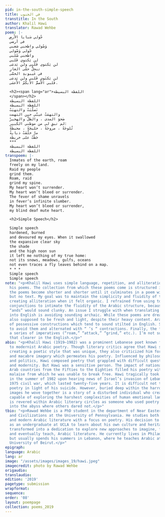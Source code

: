```yaml
---
pid: in-the-south-simple-speech
title: في الجنوب
transtitle: In the South
author: Khalil Hawi
translator: Rawad Wehbe
poem: |-
  جُولي سَبايا الأَرضِ
  في أرضي
  وَصُولي واطحني شعبي
  جُولي وَصُولي
  واطحني صُلبي
  لن يَكتوي قَلبي
  لن يَكتوي قَلبي ولن يَدمَى
  تنحلُّ حمَّى العارِ
  في غَيبوبةِ الحمَّى
  لن يَكتَوي قَلبي ولن يَدمَى
  قَلبي الأَصمُّ الأَبكَمُ الأَعمَى.

  <h2><span lang="ar">اللفظة البسيطة
  </span></h2>
  اللفظة البسيطة
  اللفظة البسيطة
  تَصلَّبَتْ والتهبَتْ
  والتهمَتْ عينَّي حين التهمت
  صَحوَ المدى ، والظلَّ والهجيرْ
  لم تبقِ لي من موطني الكبير:
  ثُلوجَهُ ، مروجَهُ ، خليجَهُ ، محيطَهُ
  ما خلَّفَتْ ذبابةٌ
  حَطَّتْ على خريطَة
  ***
  اللفظة البسيطة
  اللفظة البسيطة
transpoem: |-
  Inmates of the earth, roam
  freely on my land.
  Raid my people
  grind them.
  Roam, raid
  grind my spine.
  My heart won’t surrender.
  My heart won’t bleed or surrender.
  The fever of shame unravels
  in fever’s infinite slumber.
  My heart won’t bleed or surrender,
  my blind deaf mute heart.

  <h2>Simple Speech</h2>

  Simple speech
  hardened, burned
  and devoured my eyes. When it swallowed
  the expansive clear sky
  the shade
  and the high noon sun
  it left me nothing of my true home:
  not its snows, meadows, gulfs, oceans
  not even traces a fly leaves behind on a map.
  * * *
  Simple speech
  Simple speech
note: "<p>Khalil Hawi uses simple language, repetition, and alliteration throughout
  his poems. The collection from which these poems come is structured in a way that
  the poems become shorter and shorter until it culminates in a poem with a title
  but no text. My goal was to maintain the simplicity and fluidity of the syntax while
  creating alliteration when it felt organic. I refrained from using too many coordinating
  conjunctions to intimate the fluidity of the Arabic structure, because too many
  “ands” would sound clunky. An issue I struggle with when translating Arabic poetry
  into English is avoiding sounding archaic. While these poems are dreary, they are
  also supposed to be fresh and light, despite their heavy content. Arabic has a lot
  of possessive constructions which tend to sound stilted in English. So, I tried
  to avoid them and alternated with “ ’s “ contractions. Finally, the first poem uses
  a series of imperatives (“roam,” “attack,” “grind,” etc.). I’m not sure how to make
  that clearer in the English.</p>"
abio: "<p>Khalil Hawi (1919–1982) was a prominent Lebanese poet known for his contribution
  to modernist Arabic poetry. Though literary critics agree that Hawi succeeded in
  creating a poetic style that was unique, they also criticized him for the grotesque
  and macabre imagery which permeates his poetry. Influenced by philosophy, religion,
  and politics, Hawi composed poetry that grappled with difficult questions of authenticity
  and modernity. But Hawi was a sensitive person. The impact of national defeat throughout
  Arab countries from the Fifties to the Eighties filled his poetry with a lingering
  malaise from which he was unable to break free. Hawi tragically took his own life
  in the summer of 1982 upon hearing news of Israel’s invasion of Lebanon during the
  1975 civil war, which lasted twenty-five years. It is difficult not to read Hawi’s
  poetry in light of his suicide. However, buried deep within the harrowing and nightmarish
  images he wove together is a story of a disturbed individual who created a language
  capable of exploring the harshest complexities of human emotional landscapes. Hawi
  is revered within Arabic literary circles as someone who used poetry to look deep
  into the abyss where others dared not.</p>"
tbio: "<p>Rawad Wehbe is a PhD student in the department of Near Eastern Languages
  and Civilizations at the University of Pennsylvania. He studies both pre-modern
  and modern Arabic literature with a focus on poetry. His decision to study Arabic
  as an undergraduate at UCLA to learn about his own culture and heritage as an Arab-American
  transformed into a dedication to explore new approaches to imagine, frame, read,
  and eventually teach, Arabic literature. He currently lives in Philadelphia, PA,
  but usually spends his summers in Lebanon, where he teaches Arabic at the American
  University of Beirut.</p>"
epigraph: 
language: Arabic
lang: ar
image: "/assets/images/images_19/hawi.jpeg"
imagecredit: photo by Rawad Wehbe
origaudio: 
translaudio: 
edition: '2019'
pagetype: submission
wrapformat: 
sequence: 
order: '08'
layout: poempage
collection: poems_2019
---
```

